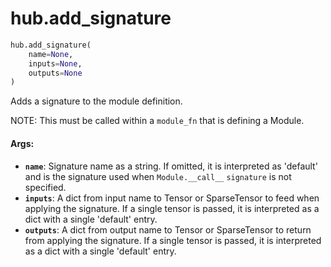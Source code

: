 <div itemscope itemtype="http://developers.google.com/ReferenceObject">
<meta itemprop="name" content="hub.add_signature" />
</div>

# hub.add_signature

``` python
hub.add_signature(
    name=None,
    inputs=None,
    outputs=None
)
```

Adds a signature to the module definition.

NOTE: This must be called within a `module_fn` that is defining a Module.

#### Args:

* <b>`name`</b>: Signature name as a string. If omitted, it is interpreted as 'default'
    and is the signature used when `Module.__call__` `signature` is not
    specified.
* <b>`inputs`</b>: A dict from input name to Tensor or SparseTensor to feed when
    applying the signature. If a single tensor is passed, it is interpreted
    as a dict with a single 'default' entry.
* <b>`outputs`</b>: A dict from output name to Tensor or SparseTensor to return from
    applying the signature. If a single tensor is passed, it is interpreted
    as a dict with a single 'default' entry.
